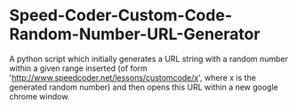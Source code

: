 # Speed-Coder-Custom-Code-Random-Number-URL-Generator

A python script which initially generates a URL string with a random number within a given range inserted (of form 'http://www.speedcoder.net/lessons/customcode/x', where x is the generated random number) and then opens this URL within a new google chrome window.
